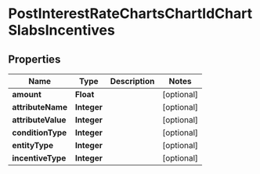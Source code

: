 

# PostInterestRateChartsChartIdChartSlabsIncentives


## Properties

| Name | Type | Description | Notes |
|------------ | ------------- | ------------- | -------------|
|**amount** | **Float** |  |  [optional] |
|**attributeName** | **Integer** |  |  [optional] |
|**attributeValue** | **Integer** |  |  [optional] |
|**conditionType** | **Integer** |  |  [optional] |
|**entityType** | **Integer** |  |  [optional] |
|**incentiveType** | **Integer** |  |  [optional] |



